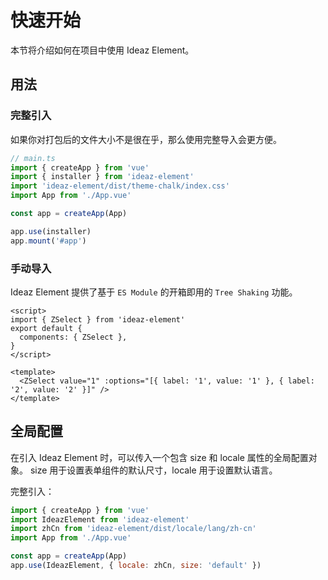 # 快速开始
本节将介绍如何在项目中使用 Ideaz Element。

## 用法
### 完整引入
如果你对打包后的文件大小不是很在乎，那么使用完整导入会更方便。

```js
// main.ts
import { createApp } from 'vue'
import { installer } from 'ideaz-element'
import 'ideaz-element/dist/theme-chalk/index.css'
import App from './App.vue'

const app = createApp(App)

app.use(installer)
app.mount('#app')
```

### 手动导入
Ideaz Element 提供了基于 `ES Module` 的开箱即用的 `Tree Shaking` 功能。

```vue
<script>
import { ZSelect } from 'ideaz-element'
export default {
  components: { ZSelect },
}
</script>

<template>
  <ZSelect value="1" :options="[{ label: '1', value: '1' }, { label: '2', value: '2' }]" />
</template>
```

## 全局配置
在引入 Ideaz Element 时，可以传入一个包含 size 和 locale 属性的全局配置对象。 size 用于设置表单组件的默认尺寸，locale 用于设置默认语言。

完整引入：

```js
import { createApp } from 'vue'
import IdeazElement from 'ideaz-element'
import zhCn from 'ideaz-element/dist/locale/lang/zh-cn'
import App from './App.vue'

const app = createApp(App)
app.use(IdeazElement, { locale: zhCn, size: 'default' })
```
